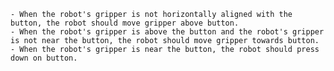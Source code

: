 
    - When the robot's gripper is not horizontally aligned with the button, the robot should move gripper above button.
    - When the robot's gripper is above the button and the robot's gripper is not near the button, the robot should move gripper towards button.
    - When the robot's gripper is near the button, the robot should press down on button.